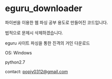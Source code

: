 # eguru_downloader



파이썬을 이용한 웹 파싱 공부 용도로 만들어진 코드입니다.

법적으로 문제시 삭제하겠습니다.




eguru 사이트 파싱을 통한 진격의 거인 다운로드

OS: Windows

python2.7

contact: popjy0312@gmail.com
